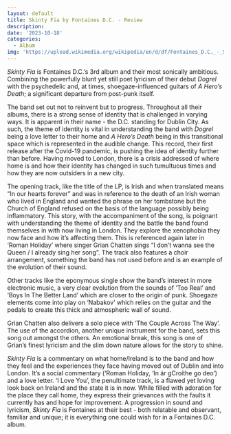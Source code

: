 ```yaml
---
layout: default
title: Skinty Fia by Fontaines D.C. - Review
description:
date: '2023-10-18'
categories:
  - Album
img: 'https://upload.wikimedia.org/wikipedia/en/d/df/Fontaines_D.C._-_Skinty_Fia.png'
---
```


_Skinty Fia_ is Fontaines D.C.’s 3rd album and their most sonically ambitious. Combining the powerfully blunt yet still poet lyricism of their debut _Dogrel_ with the psychedelic and, at times, shoegaze-influenced guitars of _A Hero’s Death_; a significant departure from post-punk itself.

The band set out not to reinvent but to progress. Throughout all their albums, there is a strong sense of identity that is challenged in varying ways. It is apparent in their name - the D.C. standing for Dublin City. As such, the theme of identity is vital in understanding the band with _Dogrel_ being a love letter to their home and _A Hero’s Death_ being in this transitional space which is represented in the audible change. This record, their first release after the Covid-19 pandemic, is pushing the idea of identity further than before. Having moved to London, there is a crisis addressed of where home is and how their identity has changed in such tumultuous times and how they are now outsiders in a new city.

The opening track, like the title of the LP, is Irish and when translated means “In our hearts forever” and was in reference to the death of an Irish woman who lived in England and wanted the phrase on her tombstone but the Church of England refused on the basis of the language possibly being inflammatory. This story, with the accompaniment of the song, is poignant with understanding the theme of identity and the battle the band found themselves in with now living in London. They explore the xenophobia they now face and how it’s affecting them. This is referenced again later in ‘Roman Holiday’ where singer Grian Chatten sings “I don’t wanna see the Queen / I already sing her song”. The track also features a choir arrangement, something the band has not used before and is an example of the evolution of their sound.

Other tracks like the eponymous single show the band’s interest in more electronic music, a very clear evolution from the sounds of ‘Too Real’ and ‘Boys In The Better Land’ which are closer to the origin of punk. Shoegaze elements come into play on ‘Nabakov’ which relies on the guitar and the pedals to create this thick and atmospheric wall of sound.

Grian Chatten also delivers a solo piece with ‘The Couple Across The Way’. The use of the accordion, another unique instrument for the band, sets this song out amongst the others. An emotional break, this song is one of Grian’s finest lyricism and the slim down nature allows for the story to shine.

_Skinty Fia_ is a commentary on what home/Ireland is to the band and how they feel and the experiences they face having moved out of Dublin and into London. It’s a social commentary (‘Roman Holiday, ‘In ár gCroíthe go deo’) and a love letter. ‘I Love You’, the penultimate track, is a flawed yet loving look back on Ireland and the state it is in now. While filled with adoration for the place they call home, they express their grievances with the faults it currently has and hope for improvement. A progression in sound and lyricism, _Skinty Fia_ is Fontaines at their best - both relatable and observant, familiar and unique; it is everything one could wish for in a Fontaines D.C. album.

